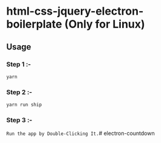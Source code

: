 # html-css-jquery-electron-boilerplate (Only for Linux)

## Usage

### Step 1 :-

`yarn`

### Step 2 :-

`yarn run ship`


### Step 3 :-

`Run the app by Double-Clicking It.`# electron-countdown
